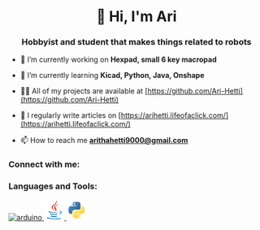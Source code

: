 <h1 align="center">👋 Hi, I'm Ari</h1>
<h3 align="center">Hobbyist and student that makes things related to robots</h3>

- 🔭 I’m currently working on **Hexpad, small 6 key macropad**

- 🌱 I’m currently learning **Kicad, Python, Java, Onshape**

- 👨‍💻 All of my projects are available at [https://github.com/Ari-Hetti](https://github.com/Ari-Hetti)

- 📝 I regularly write articles on [https://arihetti.lifeofaclick.com/](https://arihetti.lifeofaclick.com/)

- 📫 How to reach me **arithahetti9000@gmail.com**

<h3 align="left">Connect with me:</h3>
<p align="left">
</p>

<h3 align="left">Languages and Tools:</h3>
<p align="left"> <a href="https://www.arduino.cc/" target="_blank" rel="noreferrer"> <img src="https://cdn.worldvectorlogo.com/logos/arduino-1.svg" alt="arduino" width="40" height="40"/> </a> <a href="https://www.java.com" target="_blank" rel="noreferrer"> <img src="https://raw.githubusercontent.com/devicons/devicon/master/icons/java/java-original.svg" alt="java" width="40" height="40"/> </a> <a href="https://www.python.org" target="_blank" rel="noreferrer"> <img src="https://raw.githubusercontent.com/devicons/devicon/master/icons/python/python-original.svg" alt="python" width="40" height="40"/> </a> </p>
